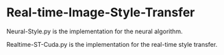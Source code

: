 # Real-time-Image-Style-Transfer

Neural-Style.py is the implementation for the neural algorithm.

Realtime-ST-Cuda.py is the implementation for the real-time style transfer.
